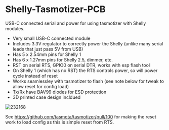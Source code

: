 # Shelly-Tasmotizer-PCB

USB-C connected serial and power for using tasmotizer with Shelly modules.

- Very small USB-C connected module
- Includes 3.3V regulator to correctly power the Shelly (unlike many serial leads that just pass 5V from USB)
- Has 5 x 2.54mm pins for Shelly 1
- Has 6 x 1.27mm pins for Shelly 2.5, dimmer, etc.
- RST on serial RTS, GPIO0 on serial DTR, works with esp flash tool
- On Shelly 1 (which has no RST) the RTS controls power, so will power cycle instead of reset
- Works seamlessley with tasmotizer to flash (see note below for tweak to allow reset for config load)
- Tx/Rx have BAV99 diodes for ESD protection
- 3D printed case design incldued

![232168](https://user-images.githubusercontent.com/996983/128397165-5d7cc128-e5e6-4c20-b499-182e5d7e9472.jpg)

See https://github.com/tasmota/tasmotizer/pull/100 for making the reset work to load config as this is simple reset from RTS.

